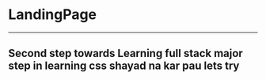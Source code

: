 # LandingPage
----------------------------------------
Second step towards Learning full stack
major step in learning css 
shayad na kar pau
lets try
-----------------------------------------
